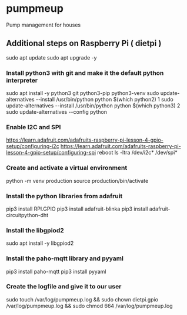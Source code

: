 # pumpmeup
Pump management for houses

## Additional steps on Raspberry Pi ( dietpi )
sudo apt update
sudo apt upgrade -y

### Install python3 with git and make it the default python interpreter
sudo apt install -y python3 git python3-pip python3-venv
sudo update-alternatives --install /usr/bin/python python $(which python2) 1
sudo update-alternatives --install /usr/bin/python python $(which python3) 2
sudo update-alternatives --config python

### Enable I2C and SPI
https://learn.adafruit.com/adafruits-raspberry-pi-lesson-4-gpio-setup/configuring-i2c
https://learn.adafruit.com/adafruits-raspberry-pi-lesson-4-gpio-setup/configuring-spi
reboot
ls -ltra /dev/i2c* /dev/spi*


### Create and activate a virtual environment
python -m venv production
source production/bin/activate

### Install the python libraries from adafruit
pip3 install RPI.GPIO
pip3 install adafruit-blinka
pip3 install adafruit-circuitpython-dht

### Install the libgpiod2
sudo apt install -y libgpiod2

### Install the paho-mqtt library and pyyaml
pip3 install paho-mqtt
pip3 install pyyaml

### Create the logfile and give it to our user
sudo touch /var/log/pumpmeup.log && sudo chown dietpi.gpio /var/log/pumpmeup.log && sudo chmod 664 /var/log/pumpmeup.log